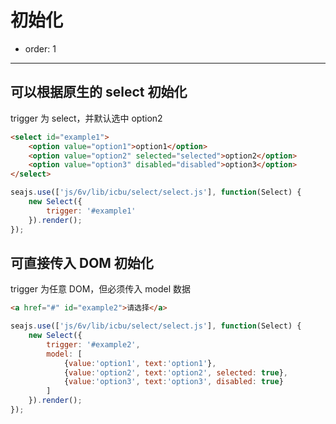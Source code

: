 # 初始化

- order: 1

----

<link rel="stylesheet" href="http://style.aliunicorn.com/css??/6v/apollo/core/core-sc.css?t=0_0" />
<link rel="stylesheet" href="http://style.aliunicorn.com/css??/6v/apollo/mod/dropdown/dropdown-sc.css?t=0_0" />

## 可以根据原生的 select 初始化

trigger 为 select，并默认选中 option2

````html
<select id="example1">
    <option value="option1">option1</option>
    <option value="option2" selected="selected">option2</option>
    <option value="option3" disabled="disabled">option3</option>
</select>
````

````javascript
seajs.use(['js/6v/lib/icbu/select/select.js'], function(Select) {
    new Select({
        trigger: '#example1'
    }).render();
});
````

## 可直接传入 DOM 初始化

trigger 为任意 DOM，但必须传入 model 数据

````html
<a href="#" id="example2">请选择</a>
````

````javascript
seajs.use(['js/6v/lib/icbu/select/select.js'], function(Select) {
    new Select({
        trigger: '#example2',
        model: [
            {value:'option1', text:'option1'},
            {value:'option2', text:'option2', selected: true},
            {value:'option3', text:'option3', disabled: true}
        ]
    }).render();
});
````

